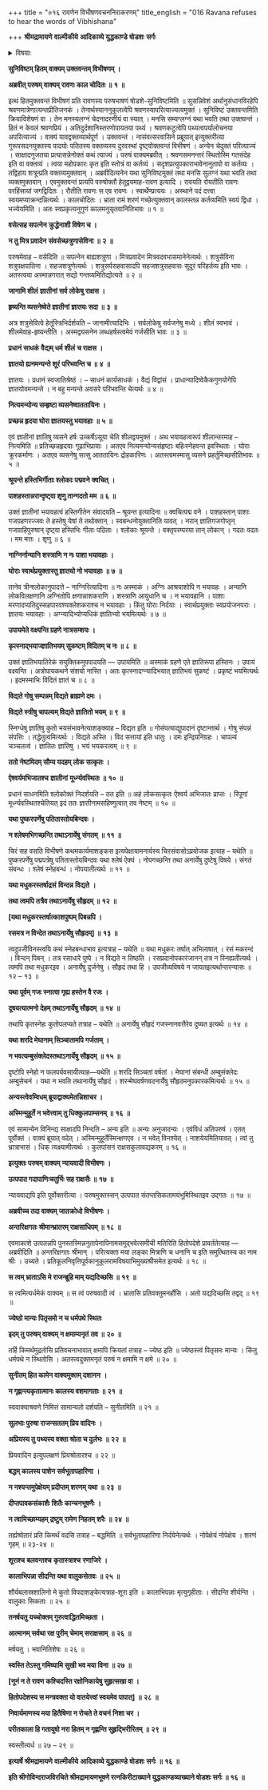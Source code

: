 +++
title = "०१६ रावणेन विभीषणवचननिराकरणम्"
title_english = "016 Ravana refuses to hear the words of Vibhishana"

+++
**श्रीमद्रामायणे** **वाल्मीकीये** **आदिकाव्ये युद्धकाण्डे** **षोडशः** **सर्गः**


<details><summary>विषयाः</summary>

रावणेन विभीषणप्रतिसगर्हणंभ्रातृत्वाभावेवधार्हत्वोक्तिः ॥ १ ॥ विभीषणेनतदसहिष्णुतयागदा पाणिनासतासचिवचतुष्टयेनसहगगनोत्पतनेनरावणंप्रतिशोचन पूर्वकंरामसमीपगमनम् ॥ २ ॥

</details>




**सुनिविष्टम् हितम् वाक्यम् उक्तवन्तम् विभीषणम् ।**

**अब्रवीत् परुषम् वाक्यम् रावणः काल चोदितः ॥** **१** **॥**

इत्थं हितमुक्तवन्तं विभीषणं प्रति रावणस्य परुषभाषणं षोडशे-सुनिविष्टमिति ॥ सुसन्निवेशं अर्थानुसंधानविरहेपि श्रवणमात्रेणात्यन्तप्रीतिजनकं । तेनार्थस्याननुकूलत्वेपि श्रवणस्यापरित्याज्यत्वमुक्तं । सुनिविष्टं उक्तवन्तमिति क्रियाविशेषणं वा । तेन मनस्यलग्नं चेदनादरणीयं वा स्यात् । मनसि सम्यग्लग्नं यथा भवति तथा उक्तवन्तं । हितं न केवलं श्रवणप्रियं । अतिदुर्दशानिस्तरणोपायतया पथ्यं । श्रवणकटुत्वेपि पथ्यत्वपर्यालोचनया अपरित्याज्यं । वाक्यं यावद्वक्तव्यार्थपूर्ण । उक्तवन्तं । नासंवत्सरवासिने प्रब्रूयात् इत्युक्तरीत्या गुरूपसदनयुक्तस्य पादयोः पतितस्य वक्तव्यस्य दुरवस्थां दृष्ट्वोक्तवन्तं विभीषणं । अन्येन चेदुक्तं परित्याज्यं । साक्षादनुजतया प्रत्यासन्नेनोक्तं कथं त्याज्यं । परुषं वाक्यमब्रवीत् । श्रवणसमनन्तरं स्थितोस्मि गतसंदेह इति वा वक्तव्यं । त्वया महोपकारः कृत इति स्तोत्रं वा कर्तव्यं । सदृशप्रत्युपकाराभावेनानुतापो वा कर्तव्यः । तद्विहाय शत्रून्प्रति वक्तव्यमुक्तवान् । अब्रवीदित्यनेन यथा सुनिविष्टमुक्तं तथा मनसि सुलग्नं यथा भवति तथा व्यक्तमुक्तवान् । एवमुक्तवन्तं प्रत्यपि परुषोक्तौ हेतुद्वयमाह-रावण इत्यादि । रावयति रोयतीति रावणः परहिंसायां जगद्विदितः । रौतीति रावणः स एव रावणः । स्वार्थेण्प्रत्ययः । अस्थाने पदं दत्त्वा स्वयमप्याक्रन्दन्नित्यर्थः । कालचोदितः । भ्राता रामं शरणं गच्छेत्युक्तवान् कालस्तन्न कर्तव्यमिति स्वयं द्विधा । भज्येयमिति । अतः स्वप्रकृत्यनुगुणं कालमनुसृतवानितिभावः ॥ १ ॥

**वसेत्सह सपत्नेन क्रुद्धेनाशी विषेण च ।**

**न तु मित्र प्रवादेन** **संवसेच्छत्रुणासेविना** **॥** **२** **॥**

परुषमेवाह – वसेदिति ॥ सपत्नेन बाह्यशत्रुणा । मित्रप्रवादेन मित्रवदवभासमानेनेत्यर्थः । शत्रुसेविना शत्रुपक्षपातिना । सहजशत्रुणेत्यर्थः । शत्रुसर्पसहवासादपि सहजशत्रुसहवासः सुदूरं परिहर्तव्य इति भावः । अतस्त्वया अस्मान्नगरात् सद्यो गन्तव्यमितिद्योत्यते ॥ २ ॥



**जानामि शीलं** **ज्ञातीनां** **सर्व लोकेषु राक्षस ।**

**हृष्यन्ति व्यसनेष्वेते ज्ञातीनां** **ज्ञातयः सदा ॥** **३** **॥**

अत्र शत्रुसेवित्वे हेतूंस्त्रिभिर्दर्शयति – जानामीत्यादिभिः । सर्वलोकेषु सर्वजनेषु मध्ये । शीलं स्वभावं । शीलमेवाह-हृष्यन्तीति । अस्मद्व्यसनेन लब्धहर्षस्त्वमेवं गर्जसीति भावः ॥ ३ ॥



**प्रधानं** **साधकं** **वैद्यम् धर्म शीलं** **च राक्षस ।**

**ज्ञातयो ह्यनमन्यन्ते शूरं** **परिभवन्ति च ॥** **४** **॥**

ज्ञातयः । प्रधानं स्वजातिश्रेष्ठं । – साधनं कार्यसाधकं । वैद्यं विद्वांसं । प्राधान्यादिष्वेकैकगुणयोगेपि ज्ञातयोवमन्यन्ते । न बहु मन्यन्ते अवसरे परिभवन्ति चेत्यर्थः ॥ ४ ॥



**नित्यमन्योन्य सम्हृष्टा व्यसनेष्वाततायिनः ।**

**प्रच्छन्न हृदया घोरा ज्ञातयस्तु भयावहाः ॥** **५** **॥**

एवं ज्ञातीनां ज्ञातिषु व्यसने हर्षः उत्कर्षेऽसूया चेति शीलद्वयमुक्तं । अथ भयावहत्वरूपं शीलान्तरमाह – नित्यमिति ॥ प्रतिच्छन्नहृदयाः गूढाभिप्रायाः । अतएव नित्यमन्योन्यसंहृष्टाः बहिःस्नेहवन्त इवस्थिताः । घोराः क्रूरकर्माणः । अतएव व्यसनेषु सत्सु आततायिनः द्रोहकारिणः । अतस्त्वमस्मासु व्यसने प्रहर्तुमिच्छसीतिभावः ॥ ५ ॥



**श्रूयन्ते हस्तिभिर्गीताः श्लोकाः पद्मवने** **क्वचित्** **।**

**पाशहस्तान्नरान्दृष्ट्वा शृणु तान्गदतो मम ॥** **६** **॥**

उक्तं ज्ञातीनां भयावहत्वं हस्तिगीतेन संवादयति – श्रूयन्त इत्यादिना ॥ क्वचित्पद्म वने । पाशहस्तान् पाशाः गजग्रहणरज्जवः ते हस्तेषु येषां ते तथोक्तान् । स्वबन्धनोयुक्तानिति यावत् । नरान् ज्ञातिगजगोप्तृन् गजग्राहिपुरुषान् दृष्ट्वा हस्तिभिः गीताः पठिताः । श्लोकाः श्रूयन्ते । वक्तृपरम्परया तान् लोकान् । गदतः वदतः । मम मत्तः । शृणु ॥ ६ ॥



**नाग्निर्नान्यानि शस्त्राणि न नः पाशा भयावहाः ।**

**घोराः स्वार्थप्रयुक्तास्तु ज्ञातयो नो भयावहाः ॥** **७** **॥**

तानेव त्रीन्श्लोकानुपादत्ते – नाग्निरित्यादिना ॥ नः अस्माकं । अग्निः आश्रयाशोपि न भयावहः । अन्यानि लोकविलक्षणानि अग्नितोपि क्षणान्नाशकराणि । शस्त्राणि आयुधानि च । न भयावहानि । पाशाः मरणादप्यतिदुस्सहपारवश्यक्लेशकराश्च न भयावहाः । किंतु घोराः निर्दयाः । स्वार्थप्रयुक्ताः स्वप्रयोजनपराः । ज्ञातयः भयावहाः । अग्न्यादिभ्योप्यधिकं ज्ञातिभ्यो भयमित्यर्थः ॥ ७ ॥



**उपायमेते वक्ष्यन्ति ग्रहणे नात्रसम्शयः ।**

**कृत्स्नाद्भयाज्ज्ञातिभयम् सुकष्टम् विदितम् च नः ॥** **८** **॥**

उक्तं ज्ञातिभयातिरेकं सयुक्तिकमुपपादयति — उपायमिति ॥ अस्माकं ग्रहणे एते ज्ञातिरूपा हस्तिनः । उपायं वक्ष्यन्ति । अत्रोपायकथने संशयो नास्ति । अतः कृत्स्नादग्न्यादिभयात् ज्ञातिभयं सुकष्टं । प्रकृष्टं भयमित्यर्थः । इदमस्माभिः विदितं ज्ञातं च ॥ ८ ॥



**विद्यते गोषु सम्पन्नम् विद्यते** **ब्राह्मणे दमः** **।**

**विद्यते स्त्रीषु चापल्यम् विद्यते ज्ञातितो भयम् ॥** **९** **॥**

स्निग्धेषु ज्ञातिषु कुतो भयसंभावनेत्याशङ्क्याह – विद्यत इति ॥ गोसंपत्याद्युपादानं दृष्टान्तार्थ । गोषु संपन्नं संपत्तिः । तद्धेतुत्वमित्यर्थः । विद्यते अस्ति । विद सत्तायां इति धातुः । दमः इन्द्रियनिग्रहः । चापल्यं चञ्चलत्वं । ज्ञातितः ज्ञातिषु । भयं भयकरत्वम् ॥ ९ ॥



**ततो नेष्टमिदम् सौम्य यदहम् लोक सत्कृतः ।**

**ऐश्वर्यमभिजातश्च** **ज्ञातीनां** **मूर्ध्न्यवस्थितः ॥** **१०** **॥**

प्रधानं साधनमिति श्लोकोक्तं निदर्शयति – तत इति ॥ अहं लोकसत्कृतः ऐश्वर्य अभिजातः प्राप्तः । रिपूणां मूर्ध्न्यवस्थितश्चेतियत् इदं ततः ज्ञातीनामसहिष्णुत्वात् तव नेष्टम् ॥ १० ॥



**यथा पुष्करपर्णेषु पतितास्तोयबिन्दवः ।**

**न श्लेषमभिगच्छन्ति तथाऽनार्येषु** **संगतम्** **॥** **११** **॥**

चिरं सह वसति विभीषणे कथमकार्यमाशङ्कस इत्यपेक्षायामनार्यस्य चिरसंवासोऽप्रयोजक इत्याह – यथेति ॥ पुष्करपर्णेषु पद्मपत्रेषु पतितास्तोयबिन्दवः यथा श्लेषं ऐक्यं । नोपगच्छन्ति तथा अनार्येषु दुष्टेषु विषये । संगतं संबन्धः । श्लेषं स्नेहबन्धं । नोपयातीत्यर्थः ॥ ११ ॥



**यथा मधुकरस्तर्षाद्रसं** **विन्दन्न** **विद्यते** **।**

**तथा त्वमपि तत्रैव तथाऽनार्येषु सौहृदम् ॥** **१२** **॥**

**\[यथा मधुकरस्तर्षात्काशपुष्पम् पिबन्नपि ।**

**रसमत्र न विन्देत तथाऽनार्येषु सौहृदम्\] ॥** **१३** **॥**

त्वदुपजीविनस्त्वयि कथं स्नेहबन्धाभाव इत्यत्राह – यथेति ॥ यथा मधुकरः तर्षात् अभिलाषात् । रसं मकरन्दं । विन्दन् पिबन् । तत्र रसाधारे पुष्पे । न विद्यते न तिष्ठति । रसप्रदानोपकारंजानन् तत्र न स्निह्यतीत्यर्थः । त्वमपि तथा मधुकरइव । अनार्येषु दुर्जनेषु । सौहृदं तथा हि । उपजीव्यविषये न जायतइत्यर्थान्तरन्यासः ॥ १२ – १३ ॥



**यथा पूर्वम् गजः स्नात्वा गृह्य हस्तेन वै रजः ।**

**दूषयत्यात्मनो देहम् तथाऽनार्येषु सौहृदम्** **॥** **१४** **॥**

तथापि कृतस्नेहः कुतोपलप्यते तत्राह – यथेति ॥ अनार्येषु सौहृदं गजस्नानवत्तैरेव दुष्यत इत्यर्थः ॥ १४ ॥



**यथा शरदि मेघानाम् सिञ्चातामपि गर्जताम् ।**

**न भवत्यम्बुसंक्लेदस्तथाऽनार्येषु सौहृदम्** **॥** **१५** **॥**

दृष्टोपि स्नेहो न फलपर्यवसायीत्याह—यथेति ॥ शरदि सिञ्चतां वर्षतां । मेघानां संबन्धी अम्बुसंक्लेदः अम्बुसेचनं । यथा न भवति तथानार्येषु सौहृदं । शरन्मेघवर्षणवदनार्येषु सौहृदमनुपकारकमित्यर्थः ॥ १५ ॥



**अन्यस्त्वेवम्विधम् ब्रूयाद्वाक्यमेतन्निशाचर ।**

**अस्मिन्मुहूर्ते न भवेत्त्वाम् तु धिक्कुलपाम्सनम् ॥** **१६** **॥**

एवं सामान्येन विनिन्द्य साक्षादपि निन्दति – अन्य इति ॥ अन्यः अनुजादन्यः । एवंविधं अतिपरुषं । एतत् पूर्वोक्तं । वाक्यं ब्रूयात् वदेत् । अस्मिन्मुहूर्तेस्मिन्क्षणएव । न भवेत् विनश्येत् । नाशयेयमितियावत् । त्वां तु भ्रात्राभासं । धिक् त्यक्ष्यामीत्यर्थः । कुलपांसनं राक्षसकुलावद्यकरम् ॥ १६ ॥



**इत्युक्तः परुषम् वाक्यम् न्यायवादी विभीषणः ।**

**उत्पपात गदापाणिःचतुर्भिः सह राक्षसैः ॥** **१७** **॥**

न्यायवाद्यपि इति पूर्वोक्तरीत्या । परुषमुक्तस्सन् उत्पपात संतप्तसिकतामयंभूमिस्थितइव उद्गतः ॥ १७ ॥



**अब्रवीच्च तदा वाक्यम् जातक्रोधो विभीषणः ।**

**अन्तरिक्षगतः श्रीमान्भ्रातरम् राक्षसाधिपम् ॥** **१८** **॥**

एवमाकाशे उत्पतन्नपि पुनस्तस्मिन्ननुतापेनापिनामसमुद्भवेत्समीची मतिरिति हितोपदेशे प्रावर्ततेत्याह — अब्रवीदिति ॥ अन्तरिक्षगतः श्रीमान् । परित्यक्ता मया लङ्का मित्राणि च धनानि च इति समुत्थितस्य का नाम श्रीः । उच्यते । प्रतिकूलनिवृत्तिपूर्वकानुकूलरामविषयाभिमुख्यश्रीसमेत इत्यर्थः ॥ १८ ॥



**स त्वम् भ्राताऽसि मे राजन्ब्रूहि माम् यद्यदिच्छसि ॥** **१९** **॥**

स त्वमित्यर्धमेकं वाक्यम् ॥ स त्वं परुषवादी त्वं । भ्रातासि प्रतिवक्तुमनर्होसि । अतो यद्यदिच्छसि तद्वद् ॥ १९ ॥



**ज्येष्ठो मान्यः पितृसमो न च धर्मपथे स्थितः**

**इदम् तु परुषम् वाक्यम् न क्षमाम्यनृतं** **तव ॥** **२०** **॥**

तर्हि किमर्थमुद्रतोसि प्रतिवचनाभावात् क्षमापि क्रियतां तत्राह – ज्येष्ठ इति ॥ ज्येष्ठस्त्वं पितृसमः मान्यः । किंतु धर्मपथे न स्थितोसि । अतस्त्वदुक्तमनृतं परुषं न क्षमामि न क्षमे ॥ २० ॥



**सुनीतम् हित कामेन वाक्यमुक्तम् दशानन** **।**

**न गृह्णन्त्यकृतात्मानः कालस्य वशमागताः ॥** **२१** **॥**

स्ववाक्याश्रवणे निमित्तं सामान्यतो दर्शयति – सुनीतमिति ॥ २१ ॥



**सुलभाः पुरुषा राजन्सततम् प्रिय वादिनः** **।**

**अप्रियस्य तु पथ्यस्य वक्ता श्रोता च दुर्लभः** **॥** **२२** **॥**

प्रियवादिन इत्युपलक्षणं प्रियश्रोतारश्च ॥ २२ ॥



**बद्धम् कालस्य पाशेन सर्वभूतापहारिणा** **।**

**न नश्यन्तमुपेक्षेयम् प्रदीप्तम् शरणम् यथा** **॥** **२३** **॥**

**दीप्तपावकसंकाशैः शितैः कान्चनभूषणैः** **।**

**न त्वामिच्छाम्यहम् द्रष्टुम् रामेण निहतम् शरैः** **॥** **२४** **॥**

तर्ह्यश्रोतारं प्रति किमर्थं वदसि तत्राह – बद्धमिति ॥ सर्वभूतापहारिणा निर्दयेनेत्यर्थः । नोपेक्षेयं नोपेक्षेय । शरणं गृहम् ॥ २३-२४ ॥



**शूराश्च** **बलवन्तश्च** **कृतास्त्राश्च** **रणाजिरे** **।**

**कालाभिपन्ना सीदन्ति यथा वालुकसेतवः** **॥** **२५** **॥**

शौर्यबलास्रशालिनो मे कुतो विपदाशङ्केत्यत्राह-शूरा इति ॥ कालाभिपन्नाः मृत्युगृहीताः । सीदन्ति शीर्यन्ति । वालुकाः सिकताः ॥ २५ ॥



**तनर्षयतु यच्चोक्तम् गुरुत्वाद्धितमिच्छता** **।**

**आत्मानम् सर्वथा रक्ष पुरीम्** **चेमाम् सराक्षसाम्** **॥** **२६** **॥**

मर्षयतु । भवानितिशेषः ॥ २६ ॥



**स्वस्ति तेऽस्तु गमिष्यामि सुखी भव मया विना** **॥ २७** **॥**

**\[नूनं न ते रावण कश्चिदस्ति रक्षोनिकायेषु सुहृत्सखा वा ।**

**हितोपदेशस्य स मन्त्रवक्ता यो वातयेत्त्वां स्वयमेव पापात्\]** **॥** **२८** **॥**

**निवार्यमाणस्य मया हितैषिणा न रोचते ते वचनं** **निशा चर ।**

**परीतकाला हि गतायुषो नरा हितम् न गृह्णन्ति सुहृद्भिरीरितम्** **॥** **२९** **॥**

स्वस्तीत्यर्ध ॥ २७ – २९ ॥

**इत्यार्षे श्रीमद्रामायणे** **वाल्मीकीये** **आदिकाव्ये युद्धकाण्डे** **षोडशः** **सर्गः** **॥** **१६** **॥**

**इति श्रीगोविन्दराजविरचिते श्रीमद्रामायणभूषणे रत्नकिरीटाख्याने युद्धकाण्डव्याख्याने षोडशः सर्गः ॥ १६ ॥**
